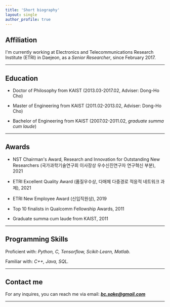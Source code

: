 ```yaml
---
title: 'Short biography'
layout: single
author_profile: true
---
```


## Affiliation

I'm currently working at Electronics and Telecommunications Research Institute (ETRI) in Daejeon, as a *Senior Researcher*, since February 2017.

---


## Education

- Doctor of Philosophy from KAIST (2013.03-2017.02, Adviser: Dong-Ho Cho)

- Master of Engineering from KAIST (2011.02-2013.02, Adviser: Dong-Ho Cho)
  
- Bachelor of Engineering from KAIST (2007.02-2011.02, *graduate summa cum laude*)

---


## Awards

- NST Chairman's Award, Research and Innovation for Outstanding New Researchers (국가과학기술연구회 이사장상 우수신진연구자 연구혁신 부분), 2021

- ETRI Excellent Quality Award (품질우수상, 다매체 다중경로 적응적 네트워크 과제), 2021

- ETRI New Employee Award (신입직원상), 2019

- Top 10 finalists in Qualcomm Fellowship Awards, 2011

- Graduate summa cum laude from KAIST, 2011

---


## Programming Skills

Proficient with: *Python, C, Tensorflow, Scikit-Learn, Matlab.*

Familiar with: *C++, Java, SQL.*

---


## Contact me

For any inquires, you can reach me via email: **_[bc.sake@gmail.com](mailto:bc.sake@gmail.com)_**

---
